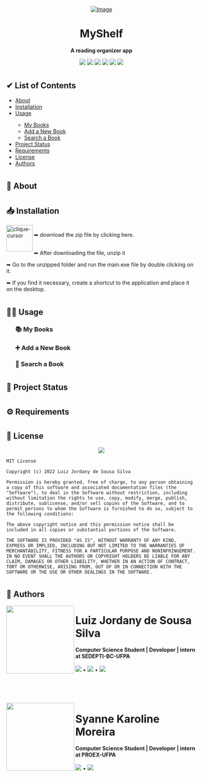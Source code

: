 <div align="center">
  <a href="https://github.com/oJordany/estanteVirtual/">
  
  ![Image](https://user-images.githubusercontent.com/84668196/178267800-4ffb1ddf-6764-4e38-8376-787a59052173.png)
  
  <a/>
  <h1>MyShelf</h1>
  
  **A reading organizer app**
  
  <a href="https://github.com/oJordany/estanteVirtual/"><img src="https://img.shields.io/github/license/ojordany/estanteVirtual?color=%237159C1&style=plastic"/></a>
  <a href="https://github.com/oJordany/estanteVirtual/"><img src="https://img.shields.io/github/stars/ojordany/estanteVirtual?color=%237159c1"/></a>
  <a href="https://github.com/oJordany/estanteVirtual/"><img src="https://img.shields.io/github/forks/ojordany/estanteVirtual?color=7159c1"/></a>
  <a href="https://github.com/oJordany/estanteVirtual/"><img src="https://img.shields.io/github/issues/ojordany/estanteVirtual?color=7159c1"/></a>
  <a href="https://github.com/oJordany/estanteVirtual/"><img src="https://img.shields.io/github/repo-size/ojordany/estanteVirtual?color=7159c1&style=plastic"/></a>
  <a href="https://github.com/oJordany/estanteVirtual/"><img src="https://img.shields.io/github/commit-activity/w/ojordany/estanteVirtual?color=7159c1"/></a>
</div>

<h1></h1>

<h2>&#x2714 List of Contents</h2>
<ul type="pointer">
  <li><a href="#about">About</a></li>
  <li><a href="#installation">Installation</a></li>
  <li><a href="#usage">Usage</a></li>
  <ul>
    <li><a href="#myBooks">My Books</a></li>
    <li><a href="#addANewBook">Add a New Book</a></li>
    <li><a href="#searchABook">Search a Book</a></li>
  </ul>
  <li><a href="#projectStatus">Project Status</a></li>
  <li><a href="#requirements">Requirements</a></li>
  <li><a href="#license">License</a></li>
  <li><a href="#authors">Authors</a></li>
</ul>

<h1></h1>

<h2><a name="about">&#x1F4D6 About</a></h2>

<h1></h1>

<h2><a name="installation">&#x1F4E5 Installation</a></h2>
<span><a href="https://github.com/oJordany/estanteVirtual/archive/refs/heads/main.zip" alt='next'><img align="left"src="https://cdn.discordapp.com/attachments/897609680073941012/963207775045971988/pngwing-edit.png" alt="clique-cursor" width="70px"></a><br/>➥ download the zip file by clicking here.</span>
<br/><br/>

<p> ➥ After downloading the file, unzip it</p>
<p> ➥ Go to the unzipped folder and run the main.exe file by double clicking on it.</p>
<p> ➥ If you find it necessary, create a shortcut to the application and place it on the desktop.</p>

<h1></h1>

<h2><a name="usage">👨‍💻 Usage</a></h2>
<ul type="none">
  <li><h3><a name="myBooks">&#x1F4DA My Books</a></h3></li>
  <li><h3><a name="addANewBook">&#x2795 Add a New Book</a></h3></li>
  <li><h3><a name="searchABook">&#x1F50E Search a Book</a></h3></li>
</ul>

<h1></h1>

<h2><a name="projectStatus">&#x1F50B Project Status</a></h2>

<h1></h1>

<h2><a name="requirements">&#x2699 Requirements</a></h2>

<h1></h1>

<h2><a name="license">&#x1F4DC License</a></h2>

<div align="center"><a href="https://github.com/oJordany/estanteVirtual/"><img src="https://img.shields.io/github/license/ojordany/estanteVirtual?color=%237159C1&style=plastic"/></a></div>

~~~
MIT License

Copyright (c) 2022 Luiz Jordany de Sousa Silva

Permission is hereby granted, free of charge, to any person obtaining a copy of this software and associated documentation files (the "Software"), to deal in the Software without restriction, including without limitation the rights to use, copy, modify, merge, publish, distribute, sublicense, and/or sell copies of the Software, and to permit persons to whom the Software is furnished to do so, subject to the following conditions:

The above copyright notice and this permission notice shall be included in all copies or substantial portions of the Software.

THE SOFTWARE IS PROVIDED "AS IS", WITHOUT WARRANTY OF ANY KIND, EXPRESS OR IMPLIED, INCLUDING BUT NOT LIMITED TO THE WARRANTIES OF MERCHANTABILITY, FITNESS FOR A PARTICULAR PURPOSE AND NONINFRINGEMENT. IN NO EVENT SHALL THE AUTHORS OR COPYRIGHT HOLDERS BE LIABLE FOR ANY CLAIM, DAMAGES OR OTHER LIABILITY, WHETHER IN AN ACTION OF CONTRACT, TORT OR OTHERWISE, ARISING FROM, OUT OF OR IN CONNECTION WITH THE SOFTWARE OR THE USE OR OTHER DEALINGS IN THE SOFTWARE.
~~~
<h1></h1>

<h2><a name="authors">&#x1F465 Authors</a></h2>
<!-- Jordany's Profile-->
<a href="https://github.com/oJordany/estanteVirtual"><img src="https://user-images.githubusercontent.com/84668196/178501845-e4b3b3a0-02e4-46ff-8447-ddf8e0a962e7.png" width="180px" height="180px" align="left"></a> 
<h1>Luiz Jordany de Sousa Silva</h1>
<strong>Computer Science Student | Developer | intern at SEDEPTI-BC-UFPA</strong>
<br/><br/>
<a href="https://instagram.com/ojordany/" target="_blank"><img src="https://img.shields.io/badge/-Instagram-%23E4405F?style=for-the-badge&logo=instagram&logoColor=white" target="_blank"></a>
•
<a href = "mailto:jordanyluiz@gmail.com"><img src="https://img.shields.io/badge/-Gmail-%23333?style=for-the-badge&logo=gmail&logoColor=white" target="_blank"></a>
•
<a href="https://www.linkedin.com/in/luiz-silva-759a491b9" target="_blank"><img src="https://img.shields.io/badge/-LinkedIn-%230077B5?style=for-the-badge&logo=linkedin&logoColor=white" target="_blank"></a>
  
<br/><br/><br/>
  
<!-- Syanne's Profile -->  
<a href="https://github.com/oJordany/estanteVirtual"><img src="https://user-images.githubusercontent.com/84668196/178507721-c9f1533c-65ac-4f4e-9d8e-a1a343645571.png" width="180px" height="180px" align="left"></a> 
<h1>Syanne Karoline Moreira</h1>
<strong>Computer Science Student | Developer | intern at PROEX-UFPA</strong>
<br/><br/>
<a href="https://instagram.com/syanne_karoline/" target="_blank"><img src="https://img.shields.io/badge/-Instagram-%23E4405F?style=for-the-badge&logo=instagram&logoColor=white" target="_blank"></a>
•
<a href = "mailto:syannekaroline@gmail.com"><img src="https://img.shields.io/badge/-Gmail-%23333?style=for-the-badge&logo=gmail&logoColor=white" target="_blank"></a>

<!-- https://user-images.githubusercontent.com/84668196/178361787-8b90a4b3-a470-432e-bbdd-2170084aa5b5.mp4 -->
